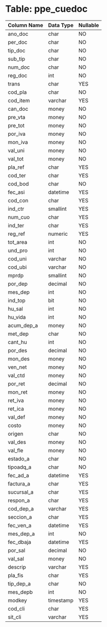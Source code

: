 # Table: ppe_cuedoc

| Column Name | Data Type | Nullable |
|-------------|-----------|----------|
| ano_doc | char | NO |
| per_doc | char | NO |
| tip_doc | char | NO |
| sub_tip | char | NO |
| num_doc | char | NO |
| reg_doc | int | NO |
| trans | char | YES |
| cod_pla | char | NO |
| cod_item | varchar | YES |
| can_doc | money | NO |
| pre_vta | money | NO |
| pre_tot | money | NO |
| por_iva | money | NO |
| mon_iva | money | NO |
| val_uni | money | NO |
| val_tot | money | NO |
| pla_ref | char | YES |
| cod_ter | char | YES |
| cod_bod | char | NO |
| fec_asi | datetime | YES |
| cod_con | char | YES |
| ind_ctr | smallint | YES |
| num_cuo | char | YES |
| ind_ter | char | YES |
| reg_ref | numeric | YES |
| tot_area | int | NO |
| und_pro | int | NO |
| cod_uni | varchar | NO |
| cod_ubi | varchar | NO |
| mprdp | smallint | NO |
| por_dep | decimal | NO |
| mes_dep | int | NO |
| ind_top | bit | NO |
| hu_sal | int | NO |
| hu_vida | int | NO |
| acum_dep_a | money | NO |
| met_dep | char | NO |
| cant_hu | int | NO |
| por_des | decimal | NO |
| mon_des | money | NO |
| ven_net | money | NO |
| val_ctd | money | NO |
| por_ret | decimal | NO |
| mon_ret | money | NO |
| ret_iva | money | NO |
| ret_ica | money | NO |
| val_def | money | NO |
| costo | money | NO |
| origen | char | NO |
| val_des | money | NO |
| val_fle | money | NO |
| estado_a | char | NO |
| tipoadq_a | char | NO |
| fec_ad_a | datetime | YES |
| factura_a | char | YES |
| sucursal_a | char | YES |
| respon_a | char | YES |
| cod_dep_a | varchar | YES |
| seccion_a | char | YES |
| fec_ven_a | datetime | YES |
| mes_dep_a | int | NO |
| fec_dbaja | datetime | YES |
| por_sal | decimal | NO |
| val_sal | money | NO |
| descrip | varchar | YES |
| pla_fis | char | YES |
| tip_dep_a | char | NO |
| mes_depb | int | NO |
| modkey | timestamp | YES |
| cod_cli | char | YES |
| sit_cli | varchar | YES |
